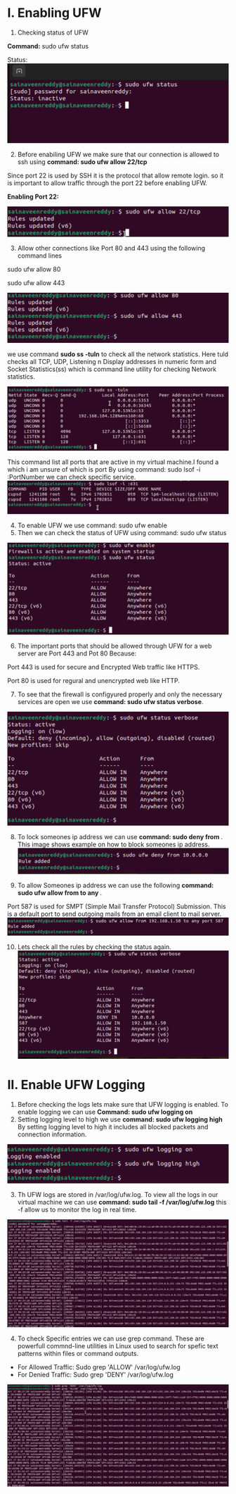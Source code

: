 # I. Enabling UFW 

1. Checking status of UFW

**Command:**
sudo ufw status

Status: 
![status:inactive](./Images%20UFW/sudo%20ufw%20status.png)

2. Before enabiling UFW we make sure that our connection is allowed to ssh using **command: sudo ufw allow 22/tcp**

Since port 22 is used by SSH it is the protocol that allow remote login. so it is important to allow traffic through the port 22 before enabling UFW.

**Enabling Port 22:**

![Port 22](./Images%20UFW/sudo%20ufw%20allow%2022:tcp.png)

3. Allow other connections like Port 80 and 443 using the following command lines

sudo ufw allow 80

sudo ufw allow 443

![Port 80, Port 443](./Images%20UFW/sudo%20ufw%20allow.png)

we use command **sudo ss -tuln** to check all the network statistics. Here tuld checks all TCP, UDP, Listening n Display addresses in numeric form and Socket Statistics(ss) which is command line utility for checking Network statistics.

![sudo ss -tuln](./Images%20UFW/sudo%20ss%20-tuln.png)

This command list all ports that are active in my virtual machine.I found a which i am unsure of which is port 
By using command: sudo lsof -i :PortNumber we can check specific service.
![sudo lsof -i :portnumber](./Images%20UFW/sudo%20lsof%20-i%20:631.png)

4. To enable UFW we use command: sudo ufw enable
5. Then we can check the status of UFW using command: sudo ufw status

![Ufw enable and Status](./Images%20UFW/sudo%20ufw%20enable.png)

6. The important ports that should be allowed through UFW for a web server are Port 443 and Pot 80 Because:

Port 443 is used for secure and Encrypted Web traffic like HTTPS.

Port 80 is used for regural and unencrypted web like HTTP.

7. To see that the firewall is configyured properly and only the necessary services are open we use **command: sudo ufw status verbose**. 

![sudo ufw status verbose](./Images%20UFW/sudo%20ufw%20status%20verbose.png)

8. To lock someones ip address we can use **command: sudo deny from <ip address>**.
This image shows example on how to block someones ip address.
![sudo ufw deny](./Images%20UFW/sudo%20ufw%20deny%20from%2010.0.0.0.png)

9. To allow Someones ip address we can use the following **command: sudo ufw allow from <ip address> to any <port no>**.

Port 587 is used for SMPT (Simple Mail Transfer Protocol) Submission. This is a default port to send outgoing mails from an email client to mail server.
![sudo ufw allow](./Images%20UFW/sudo%20ufw%20allow%20from%20192.168.1.50%20to%20any%20port%20587.png)

10. Lets check all the rules by checking the status again.
![sudo ufw status verbose](./Images%20UFW/sudo%20ufw%20status%20verbose%2010.png)

# II. Enable UFW Logging 

1. Before checking the logs lets make sure that UFW logging is enabled. To enable logging we can use **Command: sudo ufw logging on** 
2. Setting logging level to high we use **command: sudo ufw logging high** 
By setting logging level to high it includes all blocked packets and connection information.

![sudo ufw logging on](./Images%20UFW/sudo%20ufw%20logging.png)

3. Th UFW logs are stored in /var/log/ufw.log. To view all the logs in our virtual machine we can use **command: sudo tail -f /var/log/ufw.log** this -f allow us to monitor the log in real time.

![Sudo tail -f](./Images%20UFW/sudo%20tail%20-f%20:var:log:ufw.log.png)

4. To check Specific entries we can use grep command. These are powerfull commnd-line utilities in Linux used to search for spefic text patterns within files or command outputs.

- For Allowed Traffic: Sudo grep 'ALLOW' /var/log/ufw.log
- For Denied Traffic: Sudo grep 'DENY' /var/log/ufw.log

![sudo grep](./Images%20UFW/sudo%20grep%20'DENY'%20DENY'%20:var:log:ufw.log.png)